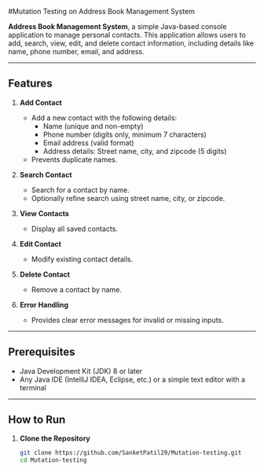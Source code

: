 #Mutation Testing on Address Book Management System

**Address Book Management System**, a simple Java-based console application to manage personal contacts. This application allows users to add, search, view, edit, and delete contact information, including details like name, phone number, email, and address.

---

## Features

1. **Add Contact**  
   - Add a new contact with the following details:
     - Name (unique and non-empty)
     - Phone number (digits only, minimum 7 characters)
     - Email address (valid format)
     - Address details: Street name, city, and zipcode (5 digits)
   - Prevents duplicate names.

2. **Search Contact**  
   - Search for a contact by name.  
   - Optionally refine search using street name, city, or zipcode.

3. **View Contacts**  
   - Display all saved contacts.

4. **Edit Contact**  
   - Modify existing contact details.

5. **Delete Contact**  
   - Remove a contact by name.

6. **Error Handling**  
   - Provides clear error messages for invalid or missing inputs.

---

## Prerequisites

- Java Development Kit (JDK) 8 or later
- Any Java IDE (IntelliJ IDEA, Eclipse, etc.) or a simple text editor with a terminal

---

## How to Run

1. **Clone the Repository**
   ```bash
   git clone https://github.com/SanketPatil29/Mutation-testing.git
   cd Mutation-testing
